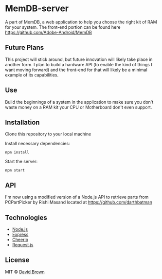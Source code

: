 # MemDB-server
A part of MemDB, a web application to help you choose the right kit of RAM for your system.
The front-end portion can be found here https://github.com/Adobe-Android/MemDB

## Future Plans
This project will stick around, but future innovation will likely take place in another form. I plan to build a hardware API (to enable the kind of things I want moving forward) and the front-end for that will likely be a minimal example of its capabilities.

## Use
Build the beginnings of a system in the application to make sure you don't waste money on a RAM kit your CPU or Motherboard don't even support.

## Installation

Clone this repository to your local machine

Install necessary dependencies:

```
npm install
```

Start the server:

```
npm start
```

## API
I'm now using a modified version of a Node.js API to retrieve parts from PCPartPicker
by Rishi Masand located at https://github.com/darthbatman

## Technologies

* [Node.js](https://nodejs.org/en/)
* [Express](https://expressjs.com/) 
* [Cheerio](https://github.com/cheeriojs/cheerio)
* [Request.js](https://github.com/request/request) 

## License

MIT © [David Brown](https://github.com/Adobe-Android)

